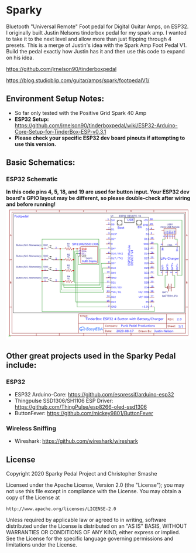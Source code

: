 # Sparky 
Bluetooth "Universal Remote" Foot pedal for Digital Guitar Amps, on ESP32. I originally built Justin Nelsons tinderbox pedal for my spark amp. I wanted to take it to the next level and allow more than just flipping through 4 presets. This is a merge of Justin's idea with the Spark Amp Foot Pedal V1. Build the pedal exactly how Justin has it and then use this code to expand on his idea.


https://github.com/jrnelson90/tinderboxpedal

https://blog.studioblip.com/guitar/amps/spark/footpedalV1/


## Environment Setup Notes:
* So far only tested with the Positive Grid Spark 40 Amp
* **ESP32 Setup:** https://github.com/jrnelson90/tinderboxpedal/wiki/ESP32-Arduino-Core-Setup-for-TinderBox-ESP-v0.3.1
* **Please check your specific ESP32 dev board pinouts if attempting to use this version.**


## Basic Schematics:

### ESP32 Schematic
**In this code pins 4, 5, 18, and 19 are used for button input. Your ESP32 dev board's GPIO layout may be different, so please double-check after wiring and before running!**
![](src/tinderbox_ESP32.png)



## Other great projects used in the Sparky Pedal include:

### ESP32
* ESP32 Arduino-Core:  https://github.com/espressif/arduino-esp32
* Thingpulse SSD1306/SH1106 ESP Driver: https://github.com/ThingPulse/esp8266-oled-ssd1306
* ButtonFever: https://github.com/mickey9801/ButtonFever

### Wireless Sniffing
* Wireshark: https://github.com/wireshark/wireshark

## License

Copyright 2020 Sparky Pedal Project and Christopher Smashe

Licensed under the Apache License, Version 2.0 (the "License");
you may not use this file except in compliance with the License.
You may obtain a copy of the License at

    http://www.apache.org/licenses/LICENSE-2.0

Unless required by applicable law or agreed to in writing, software
distributed under the License is distributed on an "AS IS" BASIS,
WITHOUT WARRANTIES OR CONDITIONS OF ANY KIND, either express or implied.
See the License for the specific language governing permissions and
limitations under the License.
